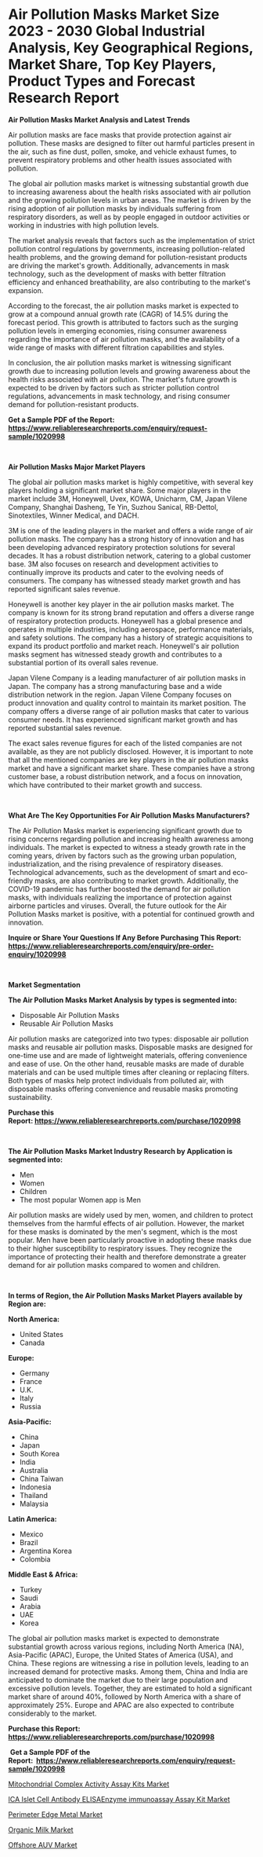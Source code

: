 <p><h1>Air Pollution Masks Market Size 2023 - 2030 Global Industrial Analysis, Key Geographical Regions, Market Share, Top Key Players, Product Types and Forecast Research Report</h1></p><p><strong>Air Pollution Masks Market Analysis and Latest Trends</strong></p>
<p><p>Air pollution masks are face masks that provide protection against air pollution. These masks are designed to filter out harmful particles present in the air, such as fine dust, pollen, smoke, and vehicle exhaust fumes, to prevent respiratory problems and other health issues associated with pollution.</p><p>The global air pollution masks market is witnessing substantial growth due to increasing awareness about the health risks associated with air pollution and the growing pollution levels in urban areas. The market is driven by the rising adoption of air pollution masks by individuals suffering from respiratory disorders, as well as by people engaged in outdoor activities or working in industries with high pollution levels.</p><p>The market analysis reveals that factors such as the implementation of strict pollution control regulations by governments, increasing pollution-related health problems, and the growing demand for pollution-resistant products are driving the market's growth. Additionally, advancements in mask technology, such as the development of masks with better filtration efficiency and enhanced breathability, are also contributing to the market's expansion.</p><p>According to the forecast, the air pollution masks market is expected to grow at a compound annual growth rate (CAGR) of 14.5% during the forecast period. This growth is attributed to factors such as the surging pollution levels in emerging economies, rising consumer awareness regarding the importance of air pollution masks, and the availability of a wide range of masks with different filtration capabilities and styles.</p><p>In conclusion, the air pollution masks market is witnessing significant growth due to increasing pollution levels and growing awareness about the health risks associated with air pollution. The market's future growth is expected to be driven by factors such as stricter pollution control regulations, advancements in mask technology, and rising consumer demand for pollution-resistant products.</p></p>
<p><strong>Get a Sample PDF of the Report:&nbsp; <a href="https://www.reliableresearchreports.com/enquiry/request-sample/1020998">https://www.reliableresearchreports.com/enquiry/request-sample/1020998</a></strong></p>
<p>&nbsp;</p>
<p><strong>Air Pollution Masks Major Market Players</strong></p>
<p><p>The global air pollution masks market is highly competitive, with several key players holding a significant market share. Some major players in the market include 3M, Honeywell, Uvex, KOWA, Unicharm, CM, Japan Vilene Company, Shanghai Dasheng, Te Yin, Suzhou Sanical, RB-Dettol, Sinotextiles, Winner Medical, and DACH. </p><p>3M is one of the leading players in the market and offers a wide range of air pollution masks. The company has a strong history of innovation and has been developing advanced respiratory protection solutions for several decades. It has a robust distribution network, catering to a global customer base. 3M also focuses on research and development activities to continually improve its products and cater to the evolving needs of consumers. The company has witnessed steady market growth and has reported significant sales revenue.</p><p>Honeywell is another key player in the air pollution masks market. The company is known for its strong brand reputation and offers a diverse range of respiratory protection products. Honeywell has a global presence and operates in multiple industries, including aerospace, performance materials, and safety solutions. The company has a history of strategic acquisitions to expand its product portfolio and market reach. Honeywell's air pollution masks segment has witnessed steady growth and contributes to a substantial portion of its overall sales revenue.</p><p>Japan Vilene Company is a leading manufacturer of air pollution masks in Japan. The company has a strong manufacturing base and a wide distribution network in the region. Japan Vilene Company focuses on product innovation and quality control to maintain its market position. The company offers a diverse range of air pollution masks that cater to various consumer needs. It has experienced significant market growth and has reported substantial sales revenue.</p><p>The exact sales revenue figures for each of the listed companies are not available, as they are not publicly disclosed. However, it is important to note that all the mentioned companies are key players in the air pollution masks market and have a significant market share. These companies have a strong customer base, a robust distribution network, and a focus on innovation, which have contributed to their market growth and success.</p></p>
<p>&nbsp;</p>
<p><strong>What Are The Key Opportunities For Air Pollution Masks Manufacturers?</strong></p>
<p><p>The Air Pollution Masks market is experiencing significant growth due to rising concerns regarding pollution and increasing health awareness among individuals. The market is expected to witness a steady growth rate in the coming years, driven by factors such as the growing urban population, industrialization, and the rising prevalence of respiratory diseases. Technological advancements, such as the development of smart and eco-friendly masks, are also contributing to market growth. Additionally, the COVID-19 pandemic has further boosted the demand for air pollution masks, with individuals realizing the importance of protection against airborne particles and viruses. Overall, the future outlook for the Air Pollution Masks market is positive, with a potential for continued growth and innovation.</p></p>
<p><strong>Inquire or Share Your Questions If Any Before Purchasing This Report: <a href="https://www.reliableresearchreports.com/enquiry/pre-order-enquiry/1020998">https://www.reliableresearchreports.com/enquiry/pre-order-enquiry/1020998</a></strong></p>
<p>&nbsp;</p>
<p><strong>Market Segmentation</strong></p>
<p><strong>The Air Pollution Masks Market Analysis by types is segmented into:</strong></p>
<p><ul><li>Disposable Air Pollution Masks</li><li>Reusable Air Pollution Masks</li></ul></p>
<p><p>Air pollution masks are categorized into two types: disposable air pollution masks and reusable air pollution masks. Disposable masks are designed for one-time use and are made of lightweight materials, offering convenience and ease of use. On the other hand, reusable masks are made of durable materials and can be used multiple times after cleaning or replacing filters. Both types of masks help protect individuals from polluted air, with disposable masks offering convenience and reusable masks promoting sustainability.</p></p>
<p><strong>Purchase this Report:&nbsp;<a href="https://www.reliableresearchreports.com/purchase/1020998">https://www.reliableresearchreports.com/purchase/1020998</a></strong></p>
<p>&nbsp;</p>
<p><strong>The Air Pollution Masks Market Industry Research by Application is segmented into:</strong></p>
<p><ul><li>Men</li><li>Women</li><li>Children</li><li>The most popular Women app is Men</li></ul></p>
<p><p>Air pollution masks are widely used by men, women, and children to protect themselves from the harmful effects of air pollution. However, the market for these masks is dominated by the men's segment, which is the most popular. Men have been particularly proactive in adopting these masks due to their higher susceptibility to respiratory issues. They recognize the importance of protecting their health and therefore demonstrate a greater demand for air pollution masks compared to women and children.</p></p>
<p>&nbsp;</p>
<p><strong>In terms of Region, the Air Pollution Masks Market Players available by Region are:</strong></p>
<p>
    <p> <strong> North America: </strong>
        <ul>
            <li>United States</li>
            <li>Canada</li>
        </ul>
        </p> 
    <p> <strong> Europe: </strong>
        <ul>
            <li>Germany</li>
            <li>France</li>
            <li>U.K.</li>
            <li>Italy</li>
            <li>Russia</li>
        </ul>
        </p> 
    <p> <strong> Asia-Pacific: </strong>
        <ul>
            <li>China</li>
            <li>Japan</li>
            <li>South Korea</li>
            <li>India</li>
            <li>Australia</li>
            <li>China Taiwan</li>
            <li>Indonesia</li>
            <li>Thailand</li>
            <li>Malaysia</li>
        </ul>
        </p> 
    <p> <strong> Latin America: </strong>
        <ul>
            <li>Mexico</li>
            <li>Brazil</li>
            <li>Argentina Korea</li>
            <li>Colombia</li>
        </ul>
        </p> 
    <p> <strong> Middle East & Africa: </strong>
        <ul>
            <li>Turkey</li>
            <li>Saudi</li>
            <li>Arabia</li>
            <li>UAE</li>
            <li>Korea</li>
        </ul>
    </p>
    </p>
<p><p>The global air pollution masks market is expected to demonstrate substantial growth across various regions, including North America (NA), Asia-Pacific (APAC), Europe, the United States of America (USA), and China. These regions are witnessing a rise in pollution levels, leading to an increased demand for protective masks. Among them, China and India are anticipated to dominate the market due to their large population and excessive pollution levels. Together, they are estimated to hold a significant market share of around 40%, followed by North America with a share of approximately 25%. Europe and APAC are also expected to contribute considerably to the market.</p></p>
<p><strong>Purchase this Report: <a href="https://www.reliableresearchreports.com/purchase/1020998">https://www.reliableresearchreports.com/purchase/1020998</a></strong></p>
<p>&nbsp;<strong>Get a Sample PDF of the Report:&nbsp;&nbsp;<a href="https://www.reliableresearchreports.com/enquiry/request-sample/1020998">https://www.reliableresearchreports.com/enquiry/request-sample/1020998</a></strong></p>
<p><strong></strong></p>
<p><p><a href="https://www.reportprime.com/mitochondrial-complex-activity-assay-kits-r10577">Mitochondrial Complex Activity Assay Kits Market</a></p><p><a href="https://www.reportprime.com/ica-islet-cell-antibody-elisaenzyme-immunoassay-assay-kit-r10581">ICA Islet Cell Antibody ELISAEnzyme immunoassay Assay Kit Market</a></p><p><a href="https://www.linkedin.com/pulse/perimeter-edge-metal-market-size-2023-2030-global-industrial-k8mkc/">Perimeter Edge Metal Market</a></p><p><a href="https://medium.com/@s40138378/organic-milk-market-size-growth-forecast-2023-2030-89f830a7d78e">Organic Milk Market</a></p><p><a href="https://medium.com/@kennethjensen27/offshore-auv-market-size-growth-forecast-2023-2030-67698f8391c6">Offshore AUV Market</a></p></p>